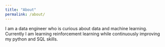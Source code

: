 ```yaml
---
title: "About"
permalink: /about/
---
```


I am a data engineer who is curious about data and machine learning. Currently I am learning reinforcement learning while continuously improving my python and SQL skills.